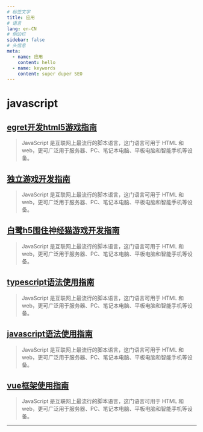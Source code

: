 ```yaml
---
# 标签文字
title: 应用
# 语言
lang: en-CN
# 侧边栏
sidebar: false
# 头信息
meta:
  - name: 应用 
    content: hello
  - name: keywords
    content: super duper SEO
---
```


# javascript
## [egret开发html5游戏指南](/code/javascript/egret开发html5游戏指南/) 
> JavaScript 是互联网上最流行的脚本语言，这门语言可用于 HTML 和 web，更可广泛用于服务器、PC、笔记本电脑、平板电脑和智能手机等设备。

## [独立游戏开发指南](/code/javascript/独立游戏开发指南/) 
> JavaScript 是互联网上最流行的脚本语言，这门语言可用于 HTML 和 web，更可广泛用于服务器、PC、笔记本电脑、平板电脑和智能手机等设备。

## [白鹭h5围住神经猫游戏开发指南](/code/javascript/白鹭h5围住神经猫游戏开发指南/) 
> JavaScript 是互联网上最流行的脚本语言，这门语言可用于 HTML 和 web，更可广泛用于服务器、PC、笔记本电脑、平板电脑和智能手机等设备。

## [typescript语法使用指南](/code/javascript/typescript语法使用指南/) 
> JavaScript 是互联网上最流行的脚本语言，这门语言可用于 HTML 和 web，更可广泛用于服务器、PC、笔记本电脑、平板电脑和智能手机等设备。

## [javascript语法使用指南](/code/javascript/javascript语法使用指南/) 
> JavaScript 是互联网上最流行的脚本语言，这门语言可用于 HTML 和 web，更可广泛用于服务器、PC、笔记本电脑、平板电脑和智能手机等设备。

## [vue框架使用指南](/code/javascript/vue框架使用指南/) 
> JavaScript 是互联网上最流行的脚本语言，这门语言可用于 HTML 和 web，更可广泛用于服务器、PC、笔记本电脑、平板电脑和智能手机等设备。

---

